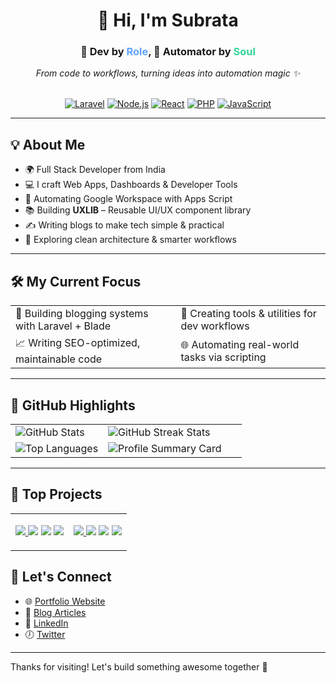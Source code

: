 <h1 align="center">👋 Hi, I'm Subrata</h1>

<div align="center">
  <h3>🧠 Dev by <span style="color:#60a5fa;">Role</span>, 🤖 Automator by <span style="color:#34d399;">Soul</span></h3>
  <em>From code to workflows, turning ideas into automation magic ✨</em>
</div>

<br>
<p align="center" style="text-decoration: none;">
  <a href="#"><img src="https://img.shields.io/badge/Laravel-E34F26?style=flat&logo=laravel&logoColor=white" alt="Laravel"/></a>
  <a href="#"><img src="https://img.shields.io/badge/Node.js-339933?style=flat&logo=node.js&logoColor=white" alt="Node.js"/></a>
  <a href="#"><img src="https://img.shields.io/badge/React-61DAFB?style=flat&logo=react&logoColor=black" alt="React"/></a>
  <a href="#"><img src="https://img.shields.io/badge/PHP-777BB4?style=flat&logo=php&logoColor=white" alt="PHP"/></a>
  <a href="#"><img src="https://img.shields.io/badge/JavaScript-F7DF1E?style=flat&logo=javascript&logoColor=black" alt="JavaScript"/></a>
</p>

---

## 💡 About Me

- 🌍 Full Stack Developer from India  
- 💻 I craft Web Apps, Dashboards & Developer Tools  
- 🤖 Automating Google Workspace with Apps Script  
- 📚 Building **UXLIB** – Reusable UI/UX component library  
- ✍️ Writing blogs to make tech simple & practical  
- 🚀 Exploring clean architecture & smarter workflows  

---

## 🛠 My Current Focus

<table>
<tr>
  <td>🔨 Building blogging systems with Laravel + Blade</td>
  <td>🧪 Creating tools & utilities for dev workflows</td>
</tr>
<tr>
  <td>📈 Writing SEO-optimized, maintainable code</td>
  <td>🌐 Automating real-world tasks via scripting</td>
</tr>
</table>

---

## 🌟 GitHub Highlights

<table>
  <tr>
    <td style="width: 40%;">
      <img src="https://github-readme-stats.vercel.app/api?username=subratapeid&show_icons=true&theme=tokyonight" alt="GitHub Stats" />
    </td>
    <td>
      <img src="https://github-readme-streak-stats.herokuapp.com/?user=subratapeid&theme=tokyonight" alt="GitHub Streak Stats" />
    </td>
  </tr>
  <tr>
    <td>
      <img src="https://github-readme-stats.vercel.app/api/top-langs/?username=subratapeid&layout=compact&theme=tokyonight" alt="Top Languages" />
    </td>
    <td>
      <img src="https://github-profile-summary-cards.vercel.app/api/cards/profile-details?username=subratapeid&theme=tokyonight&layout=compact" alt="Profile Summary Card" />
    </td>
  </tr>
</table>

---
## 🚀 Top Projects
<table>
<tr>
  <td align="center" width="50%">
    <p style="text-decoration: none;">
      <a href="https://github.com/subratapeid/uxlib">
        <img src="https://github-readme-stats.vercel.app/api/pin/?username=subratapeid&repo=uxlib&theme=radical&cache_seconds=60" />
        <a href="#"><img src="https://img.shields.io/github/stars/subratapeid/uxlib?style=social" /></a>
        <a href="#"><img src="https://img.shields.io/github/forks/subratapeid/uxlib?style=social" /></a>
        <a href="#"><img src="https://img.shields.io/github/last-commit/subratapeid/uxlib" /></a>
      </a>
    </p>
  </td>
  <td align="center" width="50%">
    <p style="text-decoration: none;">
      <a href="https://github.com/subratapeid/gMagic">
        <img src="https://github-readme-stats.vercel.app/api/pin/?username=subratapeid&repo=gMagic&theme=radical&cache_seconds=60" />
        <a href="#"><img src="https://img.shields.io/github/stars/subratapeid/gMagic?style=social" /></a>
        <a href="#"><img src="https://img.shields.io/github/forks/subratapeid/gMagic?style=social" /></a>
        <a href="#"><img src="https://img.shields.io/github/last-commit/subratapeid/gMagic" /></a>
      </a>
    </p>
  </td>
</tr>

</table>


## 👬 Let's Connect

- 🌐 [Portfolio Website](https://subratap.gitlab.io/profile/)
- 📝 [Blog Articles](https://pagelyne.com)
- 💼 [LinkedIn](#)
- 🕖 [Twitter](#)

---

Thanks for visiting! Let's build something awesome together 🚀
